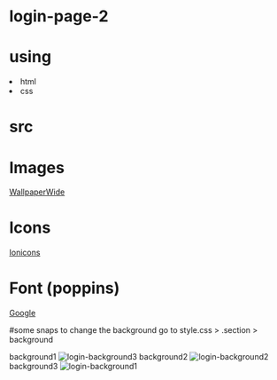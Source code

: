# login-page-2
# using 
<li>html
<li>css

# src 
 # Images
 <a href='http://wallpaperswide.com/'>WallpaperWide</a>
 # Icons
 <a href='https://ionic.io/ionicons'>Ionicons</a>
 # Font (poppins)
 <a href='https://fonts.google.com'>Google</a>
 
#some snaps
to change the background go to style.css > .section > background

background1
![login-background3](https://user-images.githubusercontent.com/74730415/224543961-2add80b4-8146-4ddb-b2af-eb980d37b192.PNG)
background2
![login-background2](https://user-images.githubusercontent.com/74730415/224543972-65f3f0bf-b37c-4b09-bb75-0f5675d12528.PNG)
background3
![login-background1](https://user-images.githubusercontent.com/74730415/224543981-8a1ddea2-4e16-42d8-8260-84d0b8ab9dc2.PNG)

